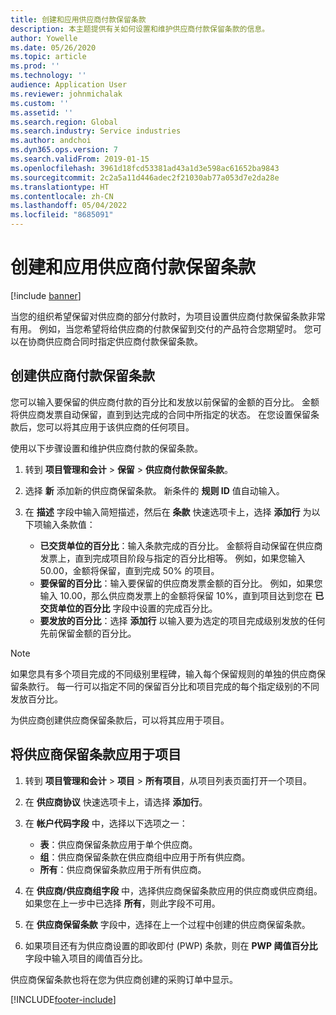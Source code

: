 ```yaml
---
title: 创建和应用供应商付款保留条款
description: 本主题提供有关如何设置和维护供应商付款保留条款的信息。
author: Yowelle
ms.date: 05/26/2020
ms.topic: article
ms.prod: ''
ms.technology: ''
audience: Application User
ms.reviewer: johnmichalak
ms.custom: ''
ms.assetid: ''
ms.search.region: Global
ms.search.industry: Service industries
ms.author: andchoi
ms.dyn365.ops.version: 7
ms.search.validFrom: 2019-01-15
ms.openlocfilehash: 3961d18fcd53381ad43a1d3e598ac61652ba9843
ms.sourcegitcommit: 2c2a5a11d446adec2f21030ab77a053d7e2da28e
ms.translationtype: HT
ms.contentlocale: zh-CN
ms.lasthandoff: 05/04/2022
ms.locfileid: "8685091"
---
```

# <a name="create-and-apply-vendor-payment-retention-terms"></a>创建和应用供应商付款保留条款

[!include [banner](../includes/banner.md)] 

当您的组织希望保留对供应商的部分付款时，为项目设置供应商付款保留条款非常有用。 例如，当您希望将给供应商的付款保留到交付的产品符合您期望时。 您可以在协商供应商合同时指定供应商付款保留条款。

## <a name="create-vendor-payment-retention-terms"></a>创建供应商付款保留条款

您可以输入要保留的供应商付款的百分比和发放以前保留的金额的百分比。 金额将供应商发票自动保留，直到到达完成的合同中所指定的状态。 在您设置保留条款后，您可以将其应用于该供应商的任何项目。

使用以下步骤设置和维护供应商付款的保留条款。 

1. 转到 **项目管理和会计** > **保留** > **供应商付款保留条款**。
2. 选择 **新** 添加新的供应商保留条款。 新条件的 **规则 ID** 值自动输入。 
3. 在 **描述** 字段中输入简短描述，然后在 **条款** 快速选项卡上，选择 **添加行** 为以下项输入条款值：

   - **已交货单位的百分比**：输入条款完成的百分比。 金额将自动保留在供应商发票上，直到完成项目阶段与指定的百分比相等。 例如，如果您输入 50.00，金额将保留，直到完成 50% 的项目。
   - **要保留的百分比**：输入要保留的供应商发票金额的百分比。 例如，如果您输入 10.00，那么供应商发票上的金额将保留 10%，直到项目达到您在 **已交货单位的百分比** 字段中设置的完成百分比。
   - **要发放的百分比**：选择 **添加行** 以输入要为选定的项目完成级别发放的任何先前保留金额的百分比。

> [!NOTE]
> 如果您具有多个项目完成的不同级别里程碑，输入每个保留规则的单独的供应商保留条款行。 每一行可以指定不同的保留百分比和项目完成的每个指定级别的不同发放百分比。

为供应商创建供应商保留条款后，可以将其应用于项目。

## <a name="apply-vendor-retention-terms-to-a-project"></a>将供应商保留条款应用于项目

1. 转到 **项目管理和会计** > **项目** > **所有项目**，从项目列表页面打开一个项目。
2. 在 **供应商协议** 快速选项卡上，请选择 **添加行**。
3. 在 **帐户代码字段** 中，选择以下选项之一： 

   - **表**：供应商保留条款应用于单个供应商。
   - **组**：供应商保留条款在供应商组中应用于所有供应商。
   - **所有**：供应商保留条款应用于所有供应商。

4. 在 **供应商/供应商组字段** 中，选择供应商保留条款应用的供应商或供应商组。 如果您在上一步中已选择 **所有**，则此字段不可用。
5. 在 **供应商保留条款** 字段中，选择在上一个过程中创建的供应商保留条款。
6. 如果项目还有为供应商设置的即收即付 (PWP) 条款，则在 **PWP 阈值百分比** 字段中输入项目的阈值百分比。

供应商保留条款也将在您为供应商创建的采购订单中显示。


[!INCLUDE[footer-include](../includes/footer-banner.md)]